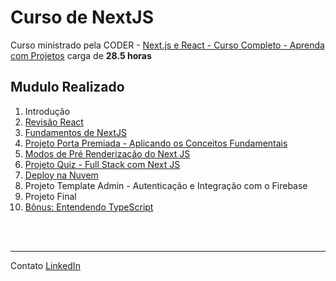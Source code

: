 # Curso de NextJS

Curso ministrado pela CODER -
[Next.js e React - Curso Completo - Aprenda com Projetos](https://www.udemy.com/course/nextjs-e-react/) carga de **28.5 horas**

## Mudulo Realizado 

1. Introdução
2. [Revisão React](https://github.com/daniloJava/curso-nextjs/tree/main/02-revisao-react)
3. [Fundamentos de NextJS](https://github.com/daniloJava/curso-nextjs/tree/main/03-fundamentos-next-js)
4. [Projeto Porta Premiada - Aplicando os Conceitos Fundamentais](https://github.com/daniloJava/curso-nextjs/tree/main/04-porta-premiada-js)
5. [Modos de Pré Renderização do Next JS](https://github.com/daniloJava/curso-nextjs/tree/main/05-pre-renderizacao)
6. [Projeto Quiz - Full Stack com Next JS](https://github.com/daniloJava/curso-nextjs/tree/main/06-projeto-quiz)
7. [Deploy na Nuvem](https://github.com/daniloJava/curso-nextjs/tree/main/07-deploy-nuvem)
8. Projeto Template Admin - Autenticação e Integração com o Firebase
9. Projeto Final
10. [Bônus: Entendendo TypeScript](https://github.com/daniloJava/curso-nextjs/tree/main/10-typescript)

<br></br>
- - - -
Contato
[LinkedIn](https://www.linkedin.com/in/danilo-manoel-oliveira-da-silva/)